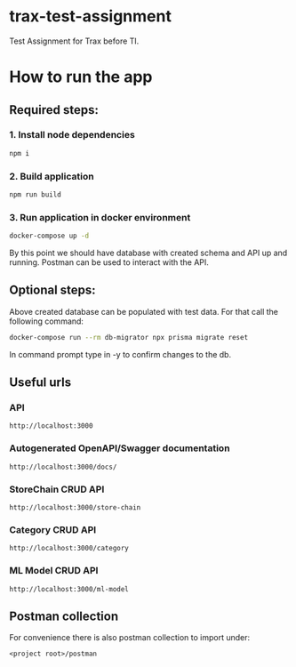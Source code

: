 # trax-test-assignment

Test Assignment for Trax before TI.

# How to run the app

## Required steps:

### 1. Install node dependencies

```bash
npm i
```

### 2. Build application

```bash
npm run build
```

### 3. Run application in docker environment

```bash
docker-compose up -d
```

By this point we should have database with created schema and API up and running.
Postman can be used to interact with the API.

## Optional steps:

Above created database can be populated with test data. For that call the following command:

```bash
docker-compose run --rm db-migrator npx prisma migrate reset
```

In command prompt type in -y to confirm changes to the db.

## Useful urls

### API

`http://localhost:3000`

### Autogenerated OpenAPI/Swagger documentation

`http://localhost:3000/docs/`

### StoreChain CRUD API

`http://localhost:3000/store-chain`

### Category CRUD API

`http://localhost:3000/category`

### ML Model CRUD API

`http://localhost:3000/ml-model`

## Postman collection

For convenience there is also postman collection to import under:

`<project root>/postman`
